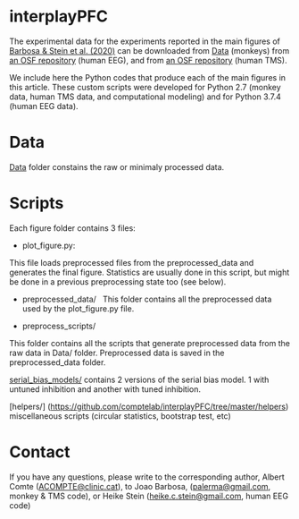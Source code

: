 # interplayPFC


The experimental data for the experiments reported in the main figures of [Barbosa & Stein et al. (2020)](https://www.biorxiv.org/content/10.1101/763938v1) can be downloaded from [Data](https://github.com/comptelab/interplayPFC/tree/master/Data) (monkeys) from [an OSF repository](https://osf.io/qa34s/) (human EEG), and from [an OSF repository](https://osf.io/8e9y2) (human TMS).

We include here the Python codes that produce each of the main figures in this article. These custom scripts were developed for Python 2.7 (monkey data, human TMS data, and computational modeling) and for Python 3.7.4 (human EEG data).

# Data 

[Data](https://github.com/comptelab/interplayPFC/tree/master/Data) folder constains the raw or minimaly processed data.

# Scripts
Each figure folder contains 3 files:
- plot_figure.py:

This file loads preprocessed files from the preprocessed_data and generates the final figure.
Statistics are usually done in this script, but might be done in a previous preprocessing state too (see below).

- preprocessed_data/
 
This folder contains all the preprocessed data used by the plot_figure.py file.

- preprocess_scripts/

This folder contains all the scripts that generate preprocessed data from the raw data in Data/ folder.
Preprocessed data is saved in the preprocessed_data folder.

[serial_bias_models/](https://github.com/comptelab/interplayPFC/tree/master/serial_bias_models) contains 2 versions of the serial bias model. 1 with untuned inhibition and another with tuned inhibition.

[helpers/] (https://github.com/comptelab/interplayPFC/tree/master/helpers) miscellaneous scripts (circular statistics, bootstrap test, etc)

# Contact
If you have any questions, please write to the corresponding author, Albert Comte (ACOMPTE@clinic.cat), to Joao Barbosa, (palerma@gmail.com, monkey & TMS code), or Heike Stein (heike.c.stein@gmail.com, human EEG code)
